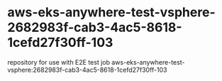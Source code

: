 # aws-eks-anywhere-test-vsphere-2682983f-cab3-4ac5-8618-1cefd27f30ff-103
repository for use with E2E test job aws-eks-anywhere-test-vsphere:2682983f-cab3-4ac5-8618-1cefd27f30ff-103
